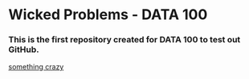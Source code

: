 # Wicked Problems - DATA 100

### This is the first repository created for DATA 100 to test out GitHub.

[something crazy](https://www.csh.bz/line/05xp.html)
